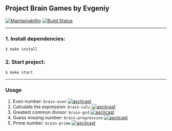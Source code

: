 ## Project Brain Games by Evgeniy

[![Maintainability](https://api.codeclimate.com/v1/badges/b43fa7c7425548543591/maintainability)](https://codeclimate.com/github/Eyvgeniy/project-lvl1-s508/maintainability)
[![Build Status](https://travis-ci.org/Eyvgeniy/project-lvl1-s508.svg?branch=master)](https://travis-ci.org/Eyvgeniy/project-lvl1-s508)

---

### 1. Install dependencies:

```
$ make install
```
### 2. Start project:

```
$ make start
```

---

### Usage

1. Even number: `brain-even`
   [![asciicast](https://asciinema.org/a/rCykgxWs3v9vf3f54yzZS1xsx.svg)](https://asciinema.org/a/rCykgxWs3v9vf3f54yzZS1xsx)
2. Calculate the expression: `brain-calc`
   [![asciicast](https://asciinema.org/a/3P0l8kiFLUuaIJNDLEnpYPwmX.svg)](https://asciinema.org/a/3P0l8kiFLUuaIJNDLEnpYPwmX)
3. Greatest common divisor: `brain-gcd`
   [![asciicast](https://asciinema.org/a/c7EoRDsAPJ9juOghhzfBaI7ou.svg)](https://asciinema.org/a/c7EoRDsAPJ9juOghhzfBaI7ou)
4. Guess missing number: `brain-progression`
   [![asciicast](https://asciinema.org/a/NoQHokYwHAzUFBx4dEscObSr1.svg)](https://asciinema.org/a/NoQHokYwHAzUFBx4dEscObSr1)
5. Prime number: `brain-prime`
   [![asciicast](https://asciinema.org/a/Qdc4OwC0brFVBghtiiyWZCfWT.svg)](https://asciinema.org/a/Qdc4OwC0brFVBghtiiyWZCfWT)
